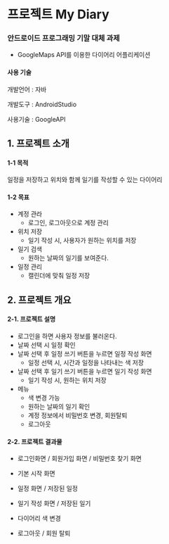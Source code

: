 # 프로젝트 My Diary
### 안드로이드 프로그래밍 기말 대체 과제 
 * GoogleMaps API를 이용한 다이어리 어플리케이션

#### 사용 기술
  개발언어 : 자바

  개발도구 : AndroidStudio

  사용기술 : GoogleAPI

## 1. 프로젝트 소개
#### 1-1 목적
일정을 저장하고 위치와 함께 일기를 작성할 수 있는 다이어리
#### 1-2 목표
 * 계정 관라
   * 로그인, 로그아웃으로 계정 관리
 * 위치 저장
   * 일기 작성 시, 사용자가 원하는 위치를 저장
 * 일기 검색
   * 원하는 날짜의 일기를 보여준다.  
 * 일정 관리
   * 캘린더에 맞춰 일정 저장

## 2. 프로젝트 개요
#### 2-1. 프로젝트 설명
 * 로그인을 하면 사용자 정보를 불러온다.
 * 날짜 선택 시 일정 확인
 * 날짜 선택 후 일정 쓰기 버튼을 누르면 일정 작성 화면
   * 일정 선택 시, 시간과 일정을 나타내는 색 저장
 * 날짜 선택 후 일기 쓰기 버튼을 누르면 일기 작성 화면
   * 일기 작성 시, 원하는 위치 저장
 * 메뉴
   * 색 변경 가능
   * 원하는 날짜의 일기 확인 
   * 계정 정보에서 비밀번호 변경, 회원탈퇴
   * 로그아웃

#### 2-2. 프로젝트 결과물
* 로그인화면 / 회원가입 화면 / 비밀번호 찾기 화면

* 기본 시작 화면

* 일정 화면 / 저장된 일정

* 일기 작성 화면 / 저장된 일기

* 다이어리 색 변경

* 로그아웃 / 회원 탈퇴



